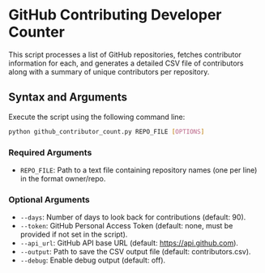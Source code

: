 # GitHub Contributing Developer Counter

This script processes a list of GitHub repositories, fetches contributor information for each, and generates a detailed CSV file of contributors along with a summary of unique contributors per repository.

## Syntax and Arguments

Execute the script using the following command line:

```bash
python github_contributor_count.py REPO_FILE [OPTIONS]
```

### Required Arguments

- `REPO_FILE`: Path to a text file containing repository names (one per line) in the format owner/repo.

### Optional Arguments

- `--days`: Number of days to look back for contributions (default: 90).
- `--token`: GitHub Personal Access Token (default: none, must be provided if not set in the script).
- `--api_url`: GitHub API base URL (default: https://api.github.com).
- `--output`: Path to save the CSV output file (default: contributors.csv).
- `--debug`: Enable debug output (default: off).
